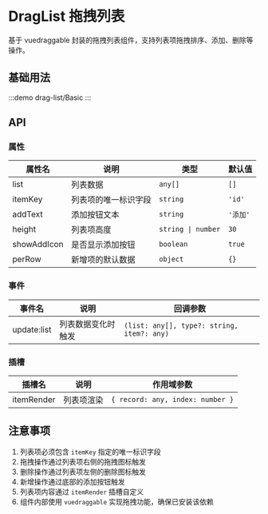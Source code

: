 # DragList 拖拽列表

基于 vuedraggable 封装的拖拽列表组件，支持列表项拖拽排序、添加、删除等操作。

## 基础用法

:::demo
drag-list/Basic
:::

## API

### 属性

| 属性名 | 说明 | 类型 | 默认值 |
| --- | --- | --- | --- |
| list | 列表数据 | `any[]` | `[]` |
| itemKey | 列表项的唯一标识字段 | `string` | `'id'` |
| addText | 添加按钮文本 | `string` | `'添加'` |
| height | 列表项高度 | `string \| number` | `30` |
| showAddIcon | 是否显示添加按钮 | `boolean` | `true` |
| perRow | 新增项的默认数据 | `object` | `{}` |

### 事件

| 事件名 | 说明 | 回调参数 |
| --- | --- | --- |
| update:list | 列表数据变化时触发 | `(list: any[], type?: string, item?: any)` |

### 插槽

| 插槽名 | 说明 | 作用域参数 |
| --- | --- | --- |
| itemRender | 列表项渲染 | `{ record: any, index: number }` |

## 注意事项

1. 列表项必须包含 `itemKey` 指定的唯一标识字段
2. 拖拽操作通过列表项右侧的拖拽图标触发
3. 删除操作通过列表项左侧的删除图标触发
4. 新增操作通过底部的添加按钮触发
5. 列表项内容通过 `itemRender` 插槽自定义
6. 组件内部使用 `vuedraggable` 实现拖拽功能，确保已安装该依赖 